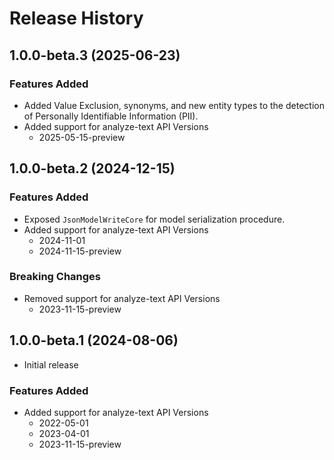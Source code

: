 # Release History

## 1.0.0-beta.3 (2025-06-23)

### Features Added

- Added Value Exclusion, synonyms, and new entity types to the detection of Personally Identifiable Information (PII).
- Added support for analyze-text API Versions
  - 2025-05-15-preview

## 1.0.0-beta.2 (2024-12-15)

### Features Added

- Exposed `JsonModelWriteCore` for model serialization procedure.
- Added support for analyze-text API Versions
  - 2024-11-01
  - 2024-11-15-preview

### Breaking Changes

- Removed support for analyze-text API Versions
  - 2023-11-15-preview

## 1.0.0-beta.1 (2024-08-06)

- Initial release

### Features Added

- Added support for analyze-text API Versions
  - 2022-05-01
  - 2023-04-01
  - 2023-11-15-preview
